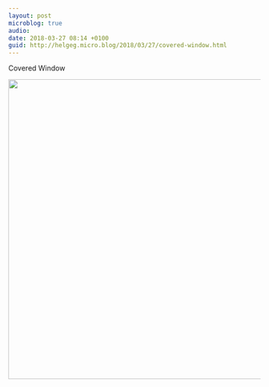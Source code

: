 ```yaml
---
layout: post
microblog: true
audio: 
date: 2018-03-27 08:14 +0100
guid: http://helgeg.micro.blog/2018/03/27/covered-window.html
---
```

Covered Window

<img src="http://microblog.helgegudmundsen.com/uploads/2018/531aed627b.jpg" width="600" height="600" />
